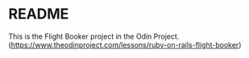 # README

This is the Flight Booker project in the Odin Project. (https://www.theodinproject.com/lessons/ruby-on-rails-flight-booker)
